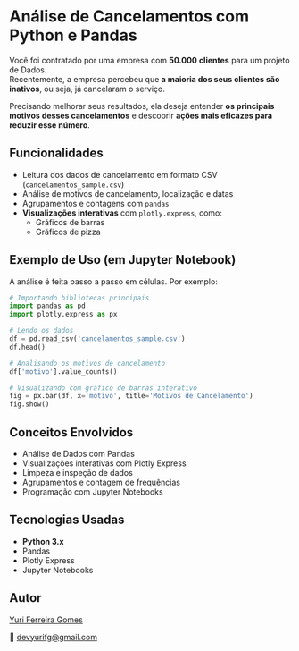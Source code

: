 # Análise de Cancelamentos com Python e Pandas

Você foi contratado por uma empresa com **50.000 clientes** para um projeto de Dados.  
Recentemente, a empresa percebeu que **a maioria dos seus clientes são inativos**, ou seja, já cancelaram o serviço.

Precisando melhorar seus resultados, ela deseja entender **os principais motivos desses cancelamentos** e descobrir **ações mais eficazes para reduzir esse número**.

## Funcionalidades

- Leitura dos dados de cancelamento em formato CSV (`cancelamentos_sample.csv`)
- Análise de motivos de cancelamento, localização e datas
- Agrupamentos e contagens com `pandas`
- **Visualizações interativas** com `plotly.express`, como:
  - Gráficos de barras
  - Gráficos de pizza

## Exemplo de Uso (em Jupyter Notebook)

A análise é feita passo a passo em células. Por exemplo:

```python
# Importando bibliotecas principais
import pandas as pd
import plotly.express as px

# Lendo os dados
df = pd.read_csv('cancelamentos_sample.csv')
df.head()
```

```python
# Analisando os motivos de cancelamento
df['motivo'].value_counts()
```

```python
# Visualizando com gráfico de barras interativo
fig = px.bar(df, x='motivo', title='Motivos de Cancelamento')
fig.show()
```

## Conceitos Envolvidos

- Análise de Dados com Pandas
- Visualizações interativas com Plotly Express
- Limpeza e inspeção de dados
- Agrupamentos e contagem de frequências
- Programação com Jupyter Notebooks

## Tecnologias Usadas

- **Python 3.x**
- Pandas
- Plotly Express
- Jupyter Notebooks

## Autor

[Yuri Ferreira Gomes](https://github.com/devyurifg)

📧 devyurifg@gmail.com
